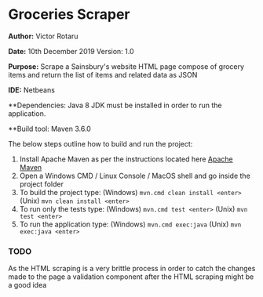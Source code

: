 # Groceries Scraper

**Author:** Victor Rotaru 

**Date:** 10th December 2019 Version: 1.0

**Purpose:**  Scrape a Sainsbury's website HTML page compose of grocery items and return the list of items and related data as JSON 

**IDE:** Netbeans

**Dependencies: Java 8 JDK must be installed in order to run the application.

**Build tool: Maven 3.6.0 

The below steps outline how to build and run the project:

1. Install Apache Maven as per the instructions located here [Apache Maven](https://maven.apache.org/install.html)
2. Open a Windows CMD / Linux Console / MacOS shell and go inside the project folder
3. To build the project type: (Windows) `mvn.cmd clean install <enter>` (Unix) `mvn clean install <enter>`
4. To run only the tests type: (Windows) `mvn.cmd test <enter>` (Unix) `mvn test <enter>`
5. To run the application type: (Windows) `mvn.cmd exec:java` <enter> (Unix) `mvn exec:java <enter>`

### TODO
As the HTML scraping is a very brittle process in order to catch the changes made to the page a validation component after the HTML scraping might be a good idea
